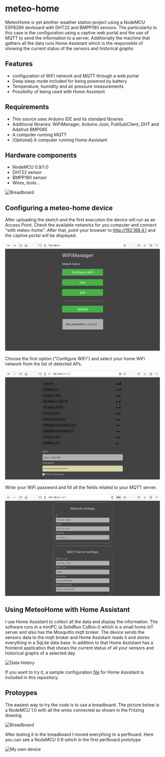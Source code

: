 # meteo-home
MeteoHome is yet another weather station project using a NodeMCU ESP8266 devboard with DHT22 and BMPP180 sensors. The particularity in this case is the configuration using a captive web portal and the use of MQTT to send the information to a server. Additionally the machine that gathers all the data 
runs Home Assistant which is the responsible of showing the current status of the sensors and historical graphs

## Features
- configuration of WiFi network and MQTT through a web portal 
- Deep sleep mode included for being powered by battery 
- Temperature, humidity and air pressure measurements
- Possibility of being used with Home Assistant

## Requirements
- This source uses Arduino IDE and its standard libraries
- Additional libraries: WiFiManager, Arduino Json, PubSubClient, DHT and Adafruit BMP085
- A computer running MQTT
- [Optional] A computer running Home Assistant

## Hardware components
- NodeMCU 0.9/1.0
- DHT22 sensor
- BMPP180 sensor
- Wires, tools...

![Breadboard](pics/meteo-home_bb.png) 

## Configuring a meteo-home device
After uploading the sketch and the first execution the device will run as an Access Point. Check the available networks for you computer and connect "with meteo-home". After that, point your browser to http://192.168.4.1 and the captive portal will be displayed. 

![Home](pics/home.png) 

Choose the first option ("Configure WiFi") and select your home WiFi network from the list of detected APs. 

![Available networks](pics/wifi-scan.png) 

Write your WiFi password and fill all the fields related to your MQTT server.

![Settings](pics/parameter-settings.png) 

## Using MeteoHome with Home Assistant
I use Home Assistant to collect all the data and display the information. The software runs in a miniPC (a SolidRun CuBox-i) which is a small home IoT server and also has the Mosquitto mqtt broker. The device sends the sensors data to the mqtt broker and Home Assistant reads it and stores everything in a SqLite data base. 
In addition to that Home Assistant has a frontend application that shows the current status of all your sensors and historical graphs of a selected day.

![Data history](pics/home-assistant-history.png) 

If you want to try it, a sample configuration [file](configuration.yaml) for Home Assistant is included in this repository. 

## Protoypes
The easiest way to try the code is to use a breadboard. The picture below is a NodeMCU 1.0 with all the wires connected as shown in the Fritzing drawing

![Breadboard](pics/breadboard.jpg) 

After testing it in the breadboard I moved everything to a perfboard. Here you can see a NodeMCU 0.9 which in the first perfboard prototype 

![My own device](pics/prototype.JPG) 
